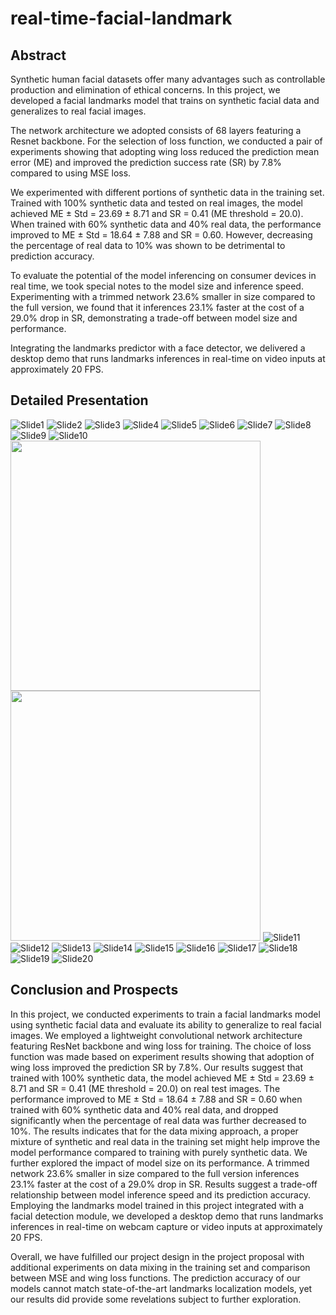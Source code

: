 # real-time-facial-landmark

## Abstract
Synthetic human facial datasets offer many advantages such as controllable production and elimination of ethical concerns. In this project, we developed a facial landmarks model that trains on synthetic facial data and generalizes to real facial images.

The network architecture we adopted consists of 68 layers featuring a Resnet backbone. For the selection of loss function, we conducted a pair of experiments showing that adopting wing loss reduced the prediction mean error (ME) and improved the prediction success rate (SR) by 7.8% compared to using MSE loss.

We experimented with different portions of synthetic data in the training set. Trained with 100% synthetic data and tested on real images, the model achieved ME ± Std = 23.69 ± 8.71 and SR = 0.41 (ME threshold = 20.0). When trained with 60% synthetic data and 40% real data, the performance improved to ME ± Std = 18.64 ± 7.88 and SR = 0.60. However, decreasing the percentage of real data to 10% was shown to be detrimental to prediction accuracy.

To evaluate the potential of the model inferencing on consumer devices in real time, we took special notes to the model size and inference speed. Experimenting with a trimmed network 23.6% smaller in size compared to the full version, we found that it inferences 23.1% faster at the cost of a 29.0% drop in SR, demonstrating a trade-off between model size and performance.

Integrating the landmarks predictor with a face detector, we delivered a desktop demo that runs landmarks inferences in real-time on video inputs at approximately 20 FPS.

## Detailed Presentation

![Slide1](https://github.com/zoehcycy/real-time-facial-landmark/assets/46927076/580b55df-c3ac-49e4-9b3d-454cfbb56e34)
![Slide2](https://github.com/zoehcycy/real-time-facial-landmark/assets/46927076/189acd63-56bf-44d9-9d36-8682878a6dfa)
![Slide3](https://github.com/zoehcycy/real-time-facial-landmark/assets/46927076/a50ffd18-799e-49e3-8403-2d0e69c3c680)
![Slide4](https://github.com/zoehcycy/real-time-facial-landmark/assets/46927076/440b796f-aa25-427f-9a32-b944a36f5003)
![Slide5](https://github.com/zoehcycy/real-time-facial-landmark/assets/46927076/4dffcf6b-46ab-4a76-a7e1-8794500e535c)
![Slide6](https://github.com/zoehcycy/real-time-facial-landmark/assets/46927076/99d8af54-e891-4ba6-a3fe-e4a04b8e8dc0)
![Slide7](https://github.com/zoehcycy/real-time-facial-landmark/assets/46927076/11523b6b-f13f-4028-ba1a-ac7a64920e1d)
![Slide8](https://github.com/zoehcycy/real-time-facial-landmark/assets/46927076/db0770a0-6074-4ad8-be7a-ff2cf377f0ba)
![Slide9](https://github.com/zoehcycy/real-time-facial-landmark/assets/46927076/5568a309-e78d-46f5-8c75-1c0015c5e710)
![Slide10](https://github.com/zoehcycy/real-time-facial-landmark/assets/46927076/ace13c9a-74c7-4fc1-8344-a248682d21b2)
<img src="https://github.com/zoehcycy/real-time-facial-landmark/assets/46927076/3c83a23b-280b-453e-8811-e4dddd2e8e7f" width="400" />
<img src="https://github.com/zoehcycy/real-time-facial-landmark/assets/46927076/957699ae-5fe5-4e58-92a8-6de82ab883ea" width="400" />
![Slide11](https://github.com/zoehcycy/real-time-facial-landmark/assets/46927076/52647448-3e88-4e37-8559-6dfb503c1c80)
![Slide12](https://github.com/zoehcycy/real-time-facial-landmark/assets/46927076/adc0fc9a-9d40-4bb2-9674-b2a2d5b8afee)
![Slide13](https://github.com/zoehcycy/real-time-facial-landmark/assets/46927076/0d2c5797-9986-430d-8624-04559b544fbf)
![Slide14](https://github.com/zoehcycy/real-time-facial-landmark/assets/46927076/c7261885-d9b6-40a5-8bf1-dc826019d6e0)
![Slide15](https://github.com/zoehcycy/real-time-facial-landmark/assets/46927076/a0e1acdc-e55c-4e64-925b-b80b00066398)
![Slide16](https://github.com/zoehcycy/real-time-facial-landmark/assets/46927076/99c4f7cc-c3f5-4b4a-87a6-a0718c61ad90)
![Slide17](https://github.com/zoehcycy/real-time-facial-landmark/assets/46927076/05ff6bc1-a7c9-4d0a-95f5-53d7aae7c396)
![Slide18](https://github.com/zoehcycy/real-time-facial-landmark/assets/46927076/3d0ff77d-fdec-4d0d-9303-b82cf2041b34)
![Slide19](https://github.com/zoehcycy/real-time-facial-landmark/assets/46927076/9f53a70d-1310-4f35-a08f-db5bbdbece44)
![Slide20](https://github.com/zoehcycy/real-time-facial-landmark/assets/46927076/c785b019-9368-4949-a6a9-2aaba33edf83)

## Conclusion and Prospects
In this project, we conducted experiments to train a facial landmarks model using synthetic facial data and evaluate its ability to generalize to real facial images. We employed a lightweight convolutional network architecture featuring ResNet backbone and wing loss for training. The choice of loss function was made based on experiment results showing that adoption of wing loss improved the prediction SR by 7.8%. Our results suggest that trained with 100% synthetic data, the model achieved ME ± Std = 23.69 ± 8.71 and SR = 0.41 (ME threshold = 20.0) on real test images. The performance improved to ME ± Std = 18.64 ± 7.88 and SR = 0.60 when trained with 60% synthetic data and 40% real data, and dropped significantly when the percentage of real data was further decreased to 10%. The results indicates that for the data mixing approach, a proper mixture of synthetic and real data in the training set might help improve the model performance compared to training with purely synthetic data. We further explored the impact of model size on its performance. A trimmed network 23.6% smaller in size compared to the full version inferences 23.1% faster at the cost of a 29.0% drop in SR. Results suggest a trade-off relationship between model inference speed and its prediction accuracy. Employing the landmarks model trained in this project integrated with a facial detection module, we developed a desktop demo that runs landmarks inferences in real-time on webcam capture or video inputs at approximately 20 FPS.

Overall, we have fulfilled our project design in the project proposal with additional experiments on data mixing in the training set and comparison between MSE and wing loss functions. The prediction accuracy of our models cannot match state-of-the-art landmarks localization models, yet our results did provide some revelations subject to further exploration.
